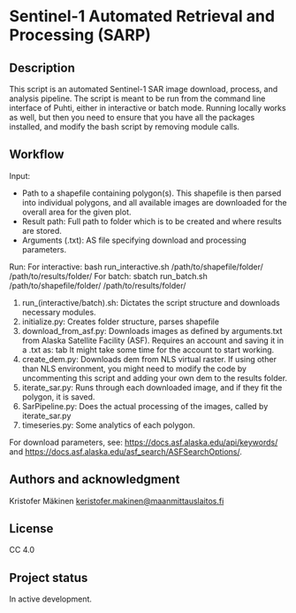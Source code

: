 # Sentinel-1 Automated Retrieval and Processing (SARP)

## Description
This script is an automated Sentinel-1 SAR image download, process, and analysis pipeline. The script is meant to be run from the command line interface of Puhti, either in interactive or batch mode. Running locally works as well, but then you need to ensure that you have all the packages installed, and modify the bash script by removing module calls.


## Workflow

Input:
- Path to a shapefile containing polygon(s). This shapefile is then parsed into individual polygons, and all available images are downloaded for the overall area for the given plot.
- Result path: Full path to folder which is to be created and where results are stored.
- Arguments (.txt): AS file specifying download and processing parameters.

Run:
For interactive: bash run_interactive.sh /path/to/shapefile/folder/ /path/to/results/folder/
For batch: sbatch run_batch.sh /path/to/shapefile/folder/ /path/to/results/folder/

1. run_(interactive/batch).sh: Dictates the script structure and downloads necessary modules.
2. initialize.py: Creates folder structure, parses shapefile
3. download_from_asf.py: Downloads images as defined by arguments.txt from Alaska Satellite Facility (ASF). Requires an account and saving it in a .txt as:
<USERNAME> tab <PASSWORD>
It might take some time for the account to start working.
4. create_dem.py: Downloads dem from NLS virtual raster. If using other than NLS environment, you might need to modify the code by uncommenting this script and adding your own dem to the results folder.
5. iterate_sar.py: Runs through each downloaded image, and if they fit the polygon, it is saved.
6. SarPipeline.py: Does the actual processing of the images, called by iterate_sar.py
7. timeseries.py: Some analytics of each polygon.

For download parameters, see: https://docs.asf.alaska.edu/api/keywords/ and https://docs.asf.alaska.edu/asf_search/ASFSearchOptions/.

    
## Authors and acknowledgment
Kristofer Mäkinen
keristofer.makinen@maanmittauslaitos.fi

## License
CC 4.0

## Project status
In active development.